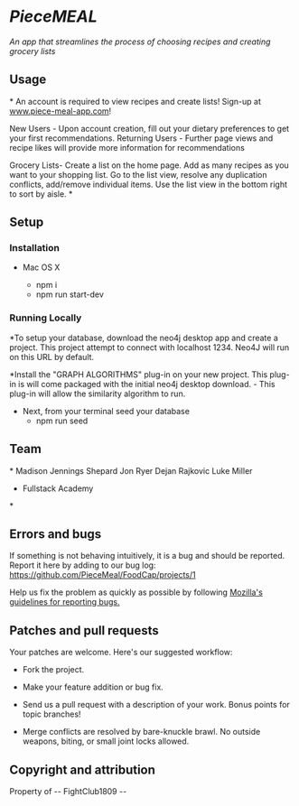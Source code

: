 # _PieceMEAL_

_An app that streamlines the process of choosing recipes and creating grocery lists_

## Usage

\*
An account is required to view recipes and create lists! Sign-up at www.piece-meal-app.com!

New Users - Upon account creation, fill out your dietary preferences to get your first recommendations.
Returning Users - Further page views and recipe likes will provide more information for recommendations

Grocery Lists- Create a list on the home page. Add as many recipes as you want to your shopping list. Go to the list view, resolve any duplication conflicts, add/remove individual items. Use the list view in the bottom right to sort by aisle. \*

## Setup

### Installation

* Mac OS X

  * npm i
  * npm run start-dev

### Running Locally

\*To setup your database, download the neo4j desktop app and create a project. This project attempt to connect with localhost 1234. Neo4J will run on this URL by default.

\*Install the "GRAPH ALGORITHMS" plug-in on your new project. This plug-in is will come packaged with the initial neo4j desktop download. - This plug-in will allow the similarity algorithm to run.

* Next, from your terminal seed your database
  * npm run seed

## Team

\*
Madison Jennings Shepard
Jon Ryer
Dejan Rajkovic
Luke Miller

* Fullstack Academy

\*

## Errors and bugs

If something is not behaving intuitively, it is a bug and should be reported.
Report it here by adding to our bug log: https://github.com/PieceMeal/FoodCap/projects/1

Help us fix the problem as quickly as possible by following [Mozilla's guidelines for reporting bugs.](https://developer.mozilla.org/en-US/docs/Mozilla/QA/Bug_writing_guidelines#General_Outline_of_a_Bug_Report)

## Patches and pull requests

Your patches are welcome. Here's our suggested workflow:

* Fork the project.
* Make your feature addition or bug fix.
* Send us a pull request with a description of your work. Bonus points for topic branches!

* Merge conflicts are resolved by bare-knuckle brawl. No outside weapons, biting, or small joint locks allowed.

## Copyright and attribution

Property of --
FightClub1809 --
